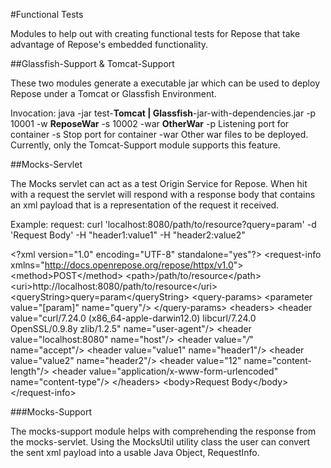#Functional Tests


Modules to help out with creating functional tests for Repose that take advantage of Repose's embedded functionality.

##Glassfish-Support & Tomcat-Support

These two modules generate a executable jar which can be used to deploy Repose under a Tomcat or Glassfish Environment.

Invocation: java -jar test-**Tomcat | Glassfish**-jar-with-dependencies.jar -p 10001 -w **ReposeWar** -s 10002 -war **OtherWar**
-p Listening port for container
-s Stop port for container
-war Other war files to be deployed. Currently, only the Tomcat-Support module supports this feature.

##Mocks-Servlet

The Mocks servlet can act as a test Origin Service for Repose. When hit with a request the servlet will respond
with a response body that contains an xml payload that is a representation of the request it received.

Example:
request: curl 'localhost:8080/path/to/resource?query=param' -d 'Request Body' -H "header1:value1" -H "header2:value2"

&lt;?xml version="1.0" encoding="UTF-8" standalone="yes"?&gt;
&lt;request-info xmlns="http://docs.openrepose.org/repose/httpx/v1.0"&gt;
  &lt;method&gt;POST&lt;/method&gt;
  &lt;path&gt;/path/to/resource&lt;/path&gt;
  &lt;uri&gt;http://localhost:8080/path/to/resource&lt;/uri&gt;
  &lt;queryString&gt;query=param&lt;/queryString&gt;
  &lt;query-params&gt;
    &lt;parameter value="[param]" name="query"/&gt;
  &lt;/query-params&gt;
  &lt;headers&gt;
    &lt;header value="curl/7.24.0 (x86_64-apple-darwin12.0) libcurl/7.24.0 OpenSSL/0.9.8y zlib/1.2.5" name="user-agent"/&gt;
    &lt;header value="localhost:8080" name="host"/&gt;
    &lt;header value="*/*" name="accept"/&gt;
    &lt;header value="value1" name="header1"/&gt;
    &lt;header value="value2" name="header2"/&gt;
    &lt;header value="12" name="content-length"/&gt;
    &lt;header value="application/x-www-form-urlencoded" name="content-type"/&gt;
  &lt;/headers&gt;
  &lt;body&gt;Request Body&lt;/body&gt;
&lt;/request-info&gt;

###Mocks-Support


The mocks-support module helps with comprehending the response from the mocks-servlet. Using the MocksUtil utility class the user can convert the sent xml payload into a usable Java Object, RequestInfo.
